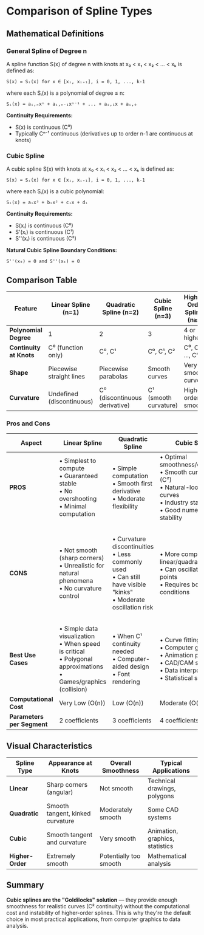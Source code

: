 # Comparison of Spline Types

## Mathematical Definitions

### General Spline of Degree n
A spline function S(x) of degree n with knots at x₀ < x₁ < x₂ < ... < xₖ is defined as:

```
S(x) = Sᵢ(x) for x ∈ [xᵢ, xᵢ₊₁], i = 0, 1, ..., k-1
```

where each Sᵢ(x) is a polynomial of degree ≤ n:

```
Sᵢ(x) = aᵢ,ₙxⁿ + aᵢ,ₙ₋₁xⁿ⁻¹ + ... + aᵢ,₁x + aᵢ,₀
```

**Continuity Requirements:**
- S(x) is continuous (C⁰)
- Typically Cⁿ⁻¹ continuous (derivatives up to order n-1 are continuous at knots)

### Cubic Spline
A cubic spline S(x) with knots at x₀ < x₁ < x₂ < ... < xₖ is defined as:

```
S(x) = Sᵢ(x) for x ∈ [xᵢ, xᵢ₊₁], i = 0, 1, ..., k-1
```

where each Sᵢ(x) is a cubic polynomial:

```
Sᵢ(x) = aᵢx³ + bᵢx² + cᵢx + dᵢ
```

**Continuity Requirements:**
- S(xᵢ) is continuous (C⁰)
- S'(xᵢ) is continuous (C¹)
- S''(xᵢ) is continuous (C²)

**Natural Cubic Spline Boundary Conditions:**
```
S''(x₀) = 0 and S''(xₖ) = 0
```

## Comparison Table

| Feature | Linear Spline (n=1) | Quadratic Spline (n=2) | Cubic Spline (n=3) | Higher-Order Splines (n≥4) |
|---------|-------------------|----------------------|-------------------|--------------------------|
| **Polynomial Degree** | 1 | 2 | 3 | 4 or higher |
| **Continuity at Knots** | C⁰ (function only) | C⁰, C¹ | C⁰, C¹, C² | C⁰, C¹, ..., Cⁿ⁻¹ |
| **Shape** | Piecewise straight lines | Piecewise parabolas | Smooth curves | Very smooth curves |
| **Curvature** | Undefined (discontinuous) | C⁰ (discontinuous derivative) | C¹ (smooth curvature) | Higher-order smooth |

### Pros and Cons

| Aspect | Linear Spline | Quadratic Spline | Cubic Spline | Higher-Order Splines |
|--------|--------------|------------------|--------------|---------------------|
| **PROS** | • Simplest to compute<br>• Guaranteed stable<br>• No overshooting<br>• Minimal computation | • Simple computation<br>• Smooth first derivative<br>• Moderate flexibility | • Optimal smoothness/complexity<br>• Smooth curvature (C²)<br>• Natural-looking curves<br>• Industry standard<br>• Good numerical stability | • Maximum smoothness<br>• Can match complex shapes<br>• Higher-order continuity |
| **CONS** | • Not smooth (sharp corners)<br>• Unrealistic for natural phenomena<br>• No curvature control | • Curvature discontinuities<br>• Less commonly used<br>• Can still have visible "kinks"<br>• Moderate oscillation risk | • More complex than linear/quadratic<br>• Can oscillate between points<br>• Requires boundary conditions | • Computationally expensive<br>• High oscillation risk (Runge phenomenon)<br>• Numerical instability<br>• Overfitting tendency<br>• Rarely needed in practice |
| **Best Use Cases** | • Simple data visualization<br>• When speed is critical<br>• Polygonal approximations<br>• Games/graphics (collision) | • When C¹ continuity needed<br>• Computer-aided design<br>• Font rendering | • Curve fitting<br>• Computer graphics<br>• Animation paths<br>• CAD/CAM systems<br>• Data interpolation<br>• Statistical smoothing | • Specialized applications<br>• When extreme smoothness required<br>• Theoretical mathematics |
| **Computational Cost** | Very Low (O(n)) | Low (O(n)) | Moderate (O(n)) | High (O(n³) or higher) |
| **Parameters per Segment** | 2 coefficients | 3 coefficients | 4 coefficients | n+1 coefficients |

## Visual Characteristics

| Spline Type | Appearance at Knots | Overall Smoothness | Typical Applications |
|-------------|-------------------|-------------------|---------------------|
| **Linear** | Sharp corners (angular) | Not smooth | Technical drawings, polygons |
| **Quadratic** | Smooth tangent, kinked curvature | Moderately smooth | Some CAD systems |
| **Cubic** | Smooth tangent and curvature | Very smooth | Animation, graphics, statistics |
| **Higher-Order** | Extremely smooth | Potentially too smooth | Mathematical analysis |

## Summary

**Cubic splines are the "Goldilocks" solution** — they provide enough smoothness for realistic curves (C² continuity) without the computational cost and instability of higher-order splines. This is why they're the default choice in most practical applications, from computer graphics to data analysis.